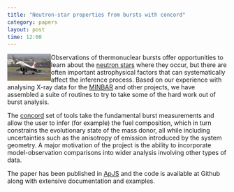 ```yaml
---
title: "Neutron-star properties from bursts with concord"
category: papers
layout: post
time: 12:00
---
```

<p>
<img src="/images/Concorde+G-BOAF.jpg" width="100" align="left">
Observations of thermonuclear bursts offer opportunities to learn about
the <a
href="https://theconversation.com/explainer-what-is-a-neutron-star-29341">neutron
stars</a> where they occur, but there are often important astrophysical
factors that can systematically affect the inference process. Based on our
experience with analysing X-ray data for the <a
href="https://burst.sci.monash.edu/minbar">MINBAR</a> and other projects,
we have assembled a suite of routines to try to take some of the hard work
out of burst analysis.</p>
<p>The <a href="https://github.com/outs1der/concord">concord</a> set of
tools take the fundamental burst measurements and allow the user to infer
(for example) the fuel composition, which in turn constrains the
evolutionary state of the mass donor, all while including uncertainties
such as the anisotropy of emission introduced by the system geometry. A
major motivation of the project is the ability to incorporate
model-observation comparisons into wider analysis involving other types of
data.</p>
<p>The paper has been published in <a
href="https://doi.org/10.3847/1538-4365/ac98c9">ApJS</a> and the code is
available at Github along with extensive documentation and examples.
</p>
